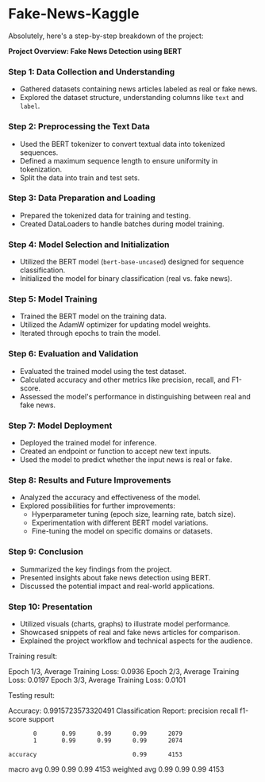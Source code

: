 ﻿# Fake-News-Kaggle

 Absolutely, here's a step-by-step breakdown of the project:

**Project Overview: Fake News Detection using BERT**

### Step 1: Data Collection and Understanding
- Gathered datasets containing news articles labeled as real or fake news.
- Explored the dataset structure, understanding columns like `text` and `label`.

### Step 2: Preprocessing the Text Data
- Used the BERT tokenizer to convert textual data into tokenized sequences.
- Defined a maximum sequence length to ensure uniformity in tokenization.
- Split the data into train and test sets.

### Step 3: Data Preparation and Loading
- Prepared the tokenized data for training and testing.
- Created DataLoaders to handle batches during model training.

### Step 4: Model Selection and Initialization
- Utilized the BERT model (`bert-base-uncased`) designed for sequence classification.
- Initialized the model for binary classification (real vs. fake news).

### Step 5: Model Training
- Trained the BERT model on the training data.
- Utilized the AdamW optimizer for updating model weights.
- Iterated through epochs to train the model.

### Step 6: Evaluation and Validation
- Evaluated the trained model using the test dataset.
- Calculated accuracy and other metrics like precision, recall, and F1-score.
- Assessed the model's performance in distinguishing between real and fake news.

### Step 7: Model Deployment
- Deployed the trained model for inference.
- Created an endpoint or function to accept new text inputs.
- Used the model to predict whether the input news is real or fake.

### Step 8: Results and Future Improvements
- Analyzed the accuracy and effectiveness of the model.
- Explored possibilities for further improvements:
  - Hyperparameter tuning (epoch size, learning rate, batch size).
  - Experimentation with different BERT model variations.
  - Fine-tuning the model on specific domains or datasets.

### Step 9: Conclusion
- Summarized the key findings from the project.
- Presented insights about fake news detection using BERT.
- Discussed the potential impact and real-world applications.

### Step 10: Presentation
- Utilized visuals (charts, graphs) to illustrate model performance.
- Showcased snippets of real and fake news articles for comparison.
- Explained the project workflow and technical aspects for the audience.

Training result:

Epoch 1/3, Average Training Loss: 0.0936
Epoch 2/3, Average Training Loss: 0.0197
Epoch 3/3, Average Training Loss: 0.0101


Testing result:

Accuracy: 0.9915723573320491
Classification Report: 
              precision    recall  f1-score   support

           0       0.99      0.99      0.99      2079
           1       0.99      0.99      0.99      2074

    accuracy                           0.99      4153
   macro avg       0.99      0.99      0.99      4153
weighted avg       0.99      0.99      0.99      4153

